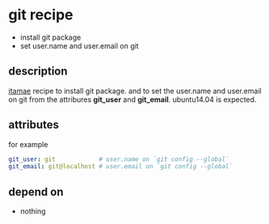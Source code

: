 git recipe
===
- install git package
- set user.name and user.email on git

## description
[itamae](https://github.com/itamae-kitchen/itamae "itamae") recipe to install git package.
and to set the user.name and user.email on git from the attribures **git_user** and **git_email**.
ubuntu14.04 is expected.

## attributes
for example
``` yaml
git_user: git            # user.name on `git config --global`
git_email: git@localhost # user.email on `git config --global`
```

## depend on
- nothing
